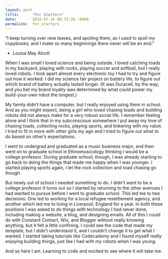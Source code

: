 ```yaml
---
layout: post
title:      "For Starters"
date:       2018-07-16 00:33:28 -0400
permalink:  for_starters
---
```


“I keep turning over new leaves, and spoiling them, as I used to spoil my copybooks; and I make so many beginnings there never will be an end."
 - Louisa May Alcott

When I was small I loved science and being outside. I loved catching toads in my backyard, playing with rocks, playing soccer and softball, but I really loved robots. I took apart almost every electronic toy I had to try and figure out how it worked. I did my science fair project on battery life, to figure out which brand of battery actually lasted longer. (It was Duracell, by the way, and you bet my brand loyalty was determined by what could power my build-your-own robot the longest.)

My family didn’t have a computer, but I really enjoyed using them in school. And as you might expect, being a girl who loved chasing toads and building robots did not always make for a very robust social life. I remember feeling alone and I think that in my subconscious somewhere I put away my love of chasing toads, collecting rocks, playing sports, and tinkering with my robot. I tried to fit in more with other girls my age and I tried to figure out what to do based on other’s expectations.

I went to undergrad and graduated as a music business major, and then went on to graduate school in Ethnomusicology thinking I would be a college professor. During graduate school, though, I was already starting to go back to doing the things that made me happy when I was younger. I started playing sports again, I let the rock collection and toad chasing go though. 

But newly out of school I needed something to do. I didn't want to be a college professor it turns out so I started by returning to the other avenues I had wanted to pursue before I went to graduate school. This led me to two decisions: One led to working for a local refugee resettlement agency, and another which led me to living in Liverpool, England for a year. In both these positions I was asked to do things with technology I had never done, including making a website, a blog, and designing emails. All of this I could do with Constant Contact, Wix, and Blogger without really knowing anything, but it felt a little confining. I could see the code that made my template, but I didn’t understand it, and I couldn’t change it to get what I wanted.  I started taking tutorials like Codecademy and I found myself really enjoying building things, just like I had with my robots when I was young.

And so here I am. Learning to code and excited to see where it will take me.
